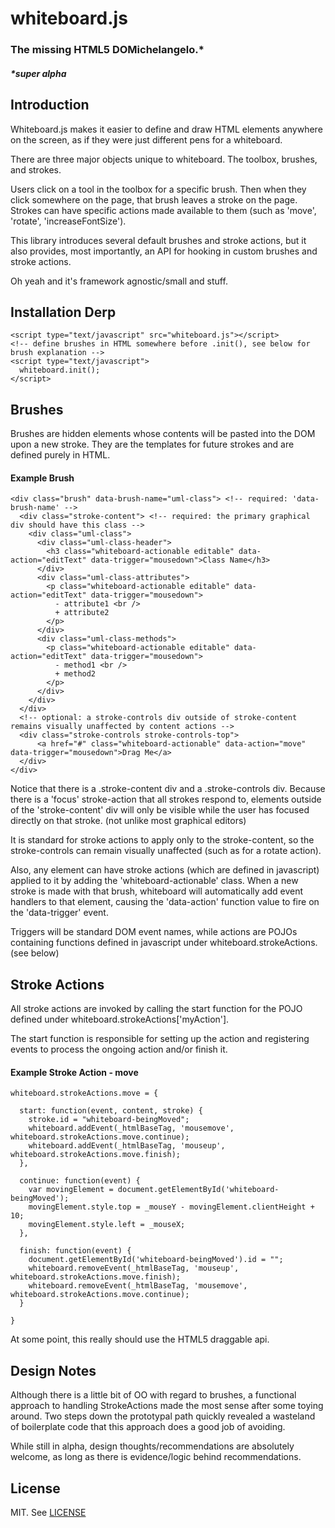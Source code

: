 # whiteboard.js

### The missing HTML5 DOMichelangelo.*
##### *super alpha

## Introduction

Whiteboard.js makes it easier to define and draw HTML elements anywhere on the screen, as if they were just different pens for a whiteboard.

There are three major objects unique to whiteboard. The toolbox, brushes, and strokes.

Users click on a tool in the toolbox for a specific brush. Then when they click somewhere on the page, that brush leaves a stroke on the page. Strokes can have specific actions made available to them (such as 'move', 'rotate', 'increaseFontSize').

This library introduces several default brushes and stroke actions, but it also provides, most importantly, an API for hooking in custom brushes and stroke actions.

Oh yeah and it's framework agnostic/small and stuff.

## Installation Derp
  
    <script type="text/javascript" src="whiteboard.js"></script>
    <!-- define brushes in HTML somewhere before .init(), see below for brush explanation -->
    <script type="text/javascript">
      whiteboard.init();
    </script>

## Brushes

Brushes are hidden elements whose contents will be pasted into the DOM upon a new stroke.
They are the templates for future strokes and are defined purely in HTML.

#### Example Brush

    <div class="brush" data-brush-name="uml-class"> <!-- required: 'data-brush-name' -->
      <div class="stroke-content"> <!-- required: the primary graphical div should have this class -->
        <div class="uml-class">
          <div class="uml-class-header">
            <h3 class="whiteboard-actionable editable" data-action="editText" data-trigger="mousedown">Class Name</h3>
          </div>
          <div class="uml-class-attributes">
            <p class="whiteboard-actionable editable" data-action="editText" data-trigger="mousedown">
              - attribute1 <br />
              + attribute2
            </p>
          </div>
          <div class="uml-class-methods">
            <p class="whiteboard-actionable editable" data-action="editText" data-trigger="mousedown">
              - method1 <br />
              + method2
            </p>
          </div>
        </div>
      </div>
      <!-- optional: a stroke-controls div outside of stroke-content remains visually unaffected by content actions -->
      <div class="stroke-controls stroke-controls-top"> 
          <a href="#" class="whiteboard-actionable" data-action="move" data-trigger="mousedown">Drag Me</a>
      </div>
    </div>

Notice that there is a .stroke-content div and a .stroke-controls div. Because there is a 'focus' stroke-action that all strokes respond to, elements outside of the 'stroke-content' div will only be visible while the user has focused directly on that stroke. (not unlike most graphical editors)

It is standard for stroke actions to apply only to the stroke-content, so the stroke-controls can remain visually unaffected (such as for a rotate action).

Also, any element can have stroke actions (which are defined in javascript) applied to it by adding the 'whiteboard-actionable' class. When a new stroke is made with that brush, whiteboard will automatically add event handlers to that element, causing the 'data-action' function value to fire on the 'data-trigger' event.

Triggers will be standard DOM event names, while actions are POJOs containing functions defined in javascript under whiteboard.strokeActions. (see below)

## Stroke Actions

All stroke actions are invoked by calling the start function for the POJO defined under whiteboard.strokeActions['myAction']. 

The start function is responsible for setting up the action and registering events to process the ongoing action and/or finish it.

#### Example Stroke Action - move

    whiteboard.strokeActions.move = {

      start: function(event, content, stroke) {
        stroke.id = "whiteboard-beingMoved";
        whiteboard.addEvent(_htmlBaseTag, 'mousemove', whiteboard.strokeActions.move.continue);
        whiteboard.addEvent(_htmlBaseTag, 'mouseup', whiteboard.strokeActions.move.finish);
      },

      continue: function(event) {
        var movingElement = document.getElementById('whiteboard-beingMoved');
        movingElement.style.top = _mouseY - movingElement.clientHeight + 10;
        movingElement.style.left = _mouseX;
      },

      finish: function(event) {
        document.getElementById('whiteboard-beingMoved').id = "";
        whiteboard.removeEvent(_htmlBaseTag, 'mouseup', whiteboard.strokeActions.move.finish);
        whiteboard.removeEvent(_htmlBaseTag, 'mousemove', whiteboard.strokeActions.move.continue);
      }

    }
  
At some point, this really should use the HTML5 draggable api.

## Design Notes

Although there is a little bit of OO with regard to brushes, a functional approach to handling StrokeActions made the most sense after some toying around. Two steps down the prototypal path quickly revealed a wasteland of boilerplate code that this approach does a good job of avoiding. 

While still in alpha, design thoughts/recommendations are absolutely welcome, as long as there is evidence/logic behind recommendations.

## License

MIT. See [LICENSE](LICENSE.txt)





